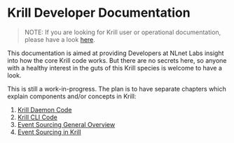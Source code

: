 Krill Developer Documentation
=============================

> NOTE: If you are looking for Krill user or operational documentation, please have
> a look [here](https://rpki.readthedocs.io/en/latest/krill/index.html).

This documentation is aimed at providing Developers at NLnet Labs insight into how the
core Krill code works. But there are no secrets here, so anyone with a healthy interest
in the guts of this Krill species is welcome to have a look.

This is still a work-in-progress. The plan is to have separate chapters which explain
components and/or concepts in Krill: 


1. [Krill Daemon Code](./01_daemon.md)
2. [Krill CLI Code](./02_cli.md)
3. [Event Sourcing General Overview](./03_es_concepts.md)
4. [Event Sourcing in Krill](./04_es_krill.md)

